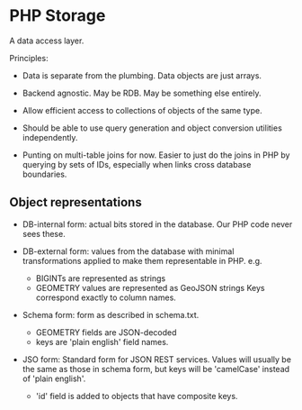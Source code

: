 # PHP Storage

A data access layer.

Principles:

- Data is separate from the plumbing.  Data objects are just arrays.

- Backend agnostic.  May be RDB.  May be something else entirely.

- Allow efficient access to collections of objects of the same type.

- Should be able to use query generation and object conversion utilities
  independently.

- Punting on multi-table joins for now.
  Easier to just do the joins in PHP by querying by sets of IDs,
  especially when links cross database boundaries.


## Object representations

- DB-internal form: actual bits stored in the database.
  Our PHP code never sees these.

- DB-external form: values from the database with minimal
  transformations applied to make them representable in PHP.  e.g.
  - BIGINTs are represented as strings
  - GEOMETRY values are represented as GeoJSON strings
  Keys correspond exactly to column names.

- Schema form: form as described in schema.txt.
  - GEOMETRY fields are JSON-decoded
  - keys are 'plain english' field names.

- JSO form: Standard form for JSON REST services.
  Values will usually be the same as those in schema form,
  but keys will be 'camelCase' instead of 'plain english'.
  - 'id' field is added to objects that have composite keys.
